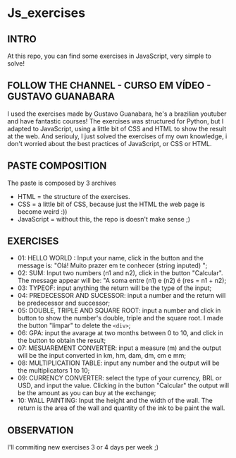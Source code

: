 # Js_exercises

## INTRO
At this repo, you can find some exercises in JavaScript, very simple to solve!

## FOLLOW THE CHANNEL - CURSO EM VÍDEO - GUSTAVO GUANABARA
I used the exercises made by Gustavo Guanabara, he's a brazilian youtuber and have fantastic courses! The exercises was structured for Python, but I adapted to JavaScript, using a little bit
of CSS and HTML to show the result at the web.
And seriouly, I just solved the exercises of my own knowledge, i don't worried about the best practices of JavaScript, or CSS or HTML.

## PASTE COMPOSITION
The paste is composed by 3 archives
- HTML = the structure of the exercises.
- CSS = a little bit of CSS, because just the HTML the web page is become weird :))
- JavaScript = without this, the repo is doesn't make sense ;)

## EXERCISES
- 01: HELLO WORLD : Input your name, click in the button and the message is: "Olá! Muito prazer em te conhecer (string inputed) ";
- 02: SUM: Input two numbers (n1 and n2), click in the button "Calcular". The message appear will be: "A soma entre (n1) e (n2) é (res = n1 + n2);
- 03: TYPEOF: input anything the return will be the type of the input;
- 04: PREDECESSOR AND SUCESSOR: input a number and the return will be predecessor and successor;
- 05: DOUBLE, TRIPLE AND SQUARE ROOT: input a number and click in button to show the number's double, triple and the square root. I made the button "limpar" to delete the `<div>`;
- 06: GPA: input the avarage at two months between 0 to 10, and click in the button to obtain the result;
- 07: MESUAREMENT CONVERTER: input a measure (m) and the output will be the input converted in km, hm, dam, dm, cm e mm;
- 08: MULTIPLICATION TABLE: input any number and the output will be the multiplicators 1 to 10;
- 09: CURRENCY CONVERTER: select the type of your currency, BRL or USD, and input the value. Clicking in the button "Calcular" the output will be the amount as you can buy at the exchange;
- 10: WALL PAINTING: Input the height and the width of the wall. The return is the area of the wall and quantity of the ink to be paint the wall.

## OBSERVATION
I'll commiting new exercises 3 or 4 days per week ;)